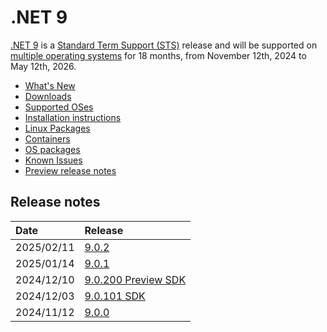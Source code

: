 # .NET 9

[.NET 9](https://devblogs.microsoft.com/dotnet/announcing-dotnet-9/) is a [Standard Term Support (STS)](../../release-policies.md) release and will be supported on [multiple operating systems](supported-os.md) for 18 months, from November 12th, 2024 to May 12th, 2026.

- [What's New](https://learn.microsoft.com/dotnet/core/whats-new/dotnet-9/overview)
- [Downloads](https://dotnet.microsoft.com/download/dotnet/9.0)
- [Supported OSes](supported-os.md)
- [Installation instructions](install.md)
- [Linux Packages](https://learn.microsoft.com/dotnet/core/install/linux)
- [Containers](https://mcr.microsoft.com/catalog?search=dotnet/&type=partial&cat=Application%20Frameworks)
- [OS packages](./os-packages.md)
- [Known Issues](known-issues.md)
- [Preview release notes](./preview/README.md)

## Release notes

| Date | Release |
| :-- | :-- |
| 2025/02/11 | [9.0.2](./9.0.2/9.0.2.md) |
| 2025/01/14 | [9.0.1](./9.0.1/9.0.1.md) |
| 2024/12/10 | [9.0.200 Preview SDK](./9.0.0/9.0.200-preview.md) |
| 2024/12/03 | [9.0.101 SDK](./9.0.0/9.0.101.md) |
| 2024/11/12 | [9.0.0](./9.0.0/9.0.0.md) |
